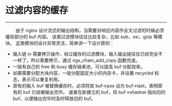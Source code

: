 # 过滤内容的缓存
***

&emsp;&emsp;
由于 nginx 设计流式的输出结构，当需要对响应内容作全文过滤的时候必须缓存部分的 buf 内容。
该类过滤模块往往比较复杂，比如 sub，ssi，gzip 等模块。
这类模块的设计非常灵活，简单讲一下设计原则：

+ 输入链 in 需要拷贝操作，经过缓存的过滤模块，输入输出链往往已经完全不一样了，所以需要拷贝，通过 ngx_chain_add_copy 函数完成。
+ 一般有自己的 free 和 busy 缓存链表池，可以提高 buf 分配效率。
+ 如果需要分配大块内容，一般分配固定大小的内存卡，并设置 recycled 标志，表示可以重复利用。
+ 原有的输入 buf 被替换缓存时，必须将其 buf->pos 设为 buf->last，表明原有的 buf 已经被输出完毕。
或者在新建立的 buf，将 buf->shadow 指向旧的 buf，以便输出完毕时及时释放旧的 buf。